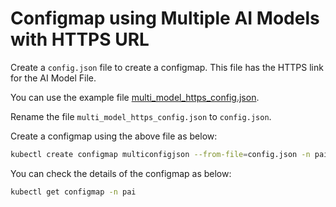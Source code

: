 # Configmap using Multiple AI Models with HTTPS URL

Create a `config.json` file to create a configmap. This file has the HTTPS link for the AI Model File. 

You can use the example file [multi_model_https_config.json](./provisioning/multi_model_https_config.json).

Rename the file `multi_model_https_config.json` to `config.json`.

Create a configmap using the above file as below:
```sh
kubectl create configmap multiconfigjson --from-file=config.json -n pai
```

You can check the details of the configmap as below:
```sh
kubectl get configmap -n pai
```